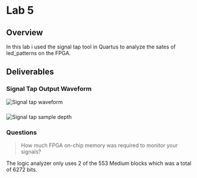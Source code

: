 # Lab 5
## Overview
In this lab i used the signal tap tool in Quartus to analyze the sates of led_patterns on the FPGA.

## Deliverables
### Signal Tap Output Waveform
![Signal tap waveform](assests/Lab5_signal_tap.png)

###
![Signal tap sample depth](assests/lab5_sample_depth.png)

### Questions 

> How much FPGA on-chip memory was required to monitor your signals?

The logic analyzer only uses 2 of the 553 Medium blocks which was a total of 6272 bits.


